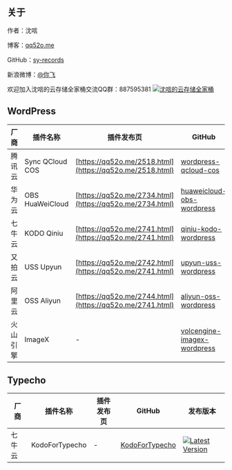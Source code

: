## 关于

作者：沈唁

博客：[qq52o.me](https://qq52o.me)

GitHub：[sy-records](https://github.com/sy-records)

新浪微博：[@你飞](https://weibo.com/i3l4521)

欢迎加入沈唁的云存储全家桶交流QQ群：887595381 [![沈唁的云存储全家桶](https://img.shields.io/badge/QQ%E7%BE%A4-887595381-orange)](https://go.qq52o.me/qm/ccs)

## WordPress

厂商 | 插件名称 | 插件发布页 | GitHub | 发布版本  
--- | --- | --- | --- | ---  
腾讯云 | Sync QCloud COS | [https://qq52o.me/2518.html](https://qq52o.me/2518.html) | [wordpress-qcloud-cos](https://github.com/sy-records/wordpress-qcloud-cos) | [![Latest Version](https://img.shields.io/github/release/sy-records/wordpress-qcloud-cos.svg)](https://github.com/sy-records/wordpress-qcloud-cos/releases/latest)  
华为云 | OBS HuaWeiCloud | [https://qq52o.me/2734.html](https://qq52o.me/2734.html) | [huaweicloud-obs-wordpress](https://github.com/sy-records/huaweicloud-obs-wordpress) | [![Latest Version](https://img.shields.io/github/release/sy-records/huaweicloud-obs-wordpress.svg)](https://github.com/sy-records/huaweicloud-obs-wordpress/releases/latest)  
七牛云 | KODO Qiniu | [https://qq52o.me/2741.html](https://qq52o.me/2741.html) | [qiniu-kodo-wordpress](https://github.com/sy-records/qiniu-kodo-wordpress) | [![Latest Version](https://img.shields.io/github/release/sy-records/qiniu-kodo-wordpress.svg)](https://github.com/sy-records/qiniu-kodo-wordpress/releases/latest)  
又拍云 | USS Upyun | [https://qq52o.me/2742.html](https://qq52o.me/2741.html) | [upyun-uss-wordpress](https://github.com/sy-records/upyun-uss-wordpress) | [![Latest Version](https://img.shields.io/github/release/sy-records/upyun-uss-wordpress.svg)](https://github.com/sy-records/upyun-uss-wordpress/releases/latest)  
阿里云 | OSS Aliyun | [https://qq52o.me/2744.html](https://qq52o.me/2741.html) | [aliyun-oss-wordpress](https://github.com/sy-records/aliyun-oss-wordpress) | [![Latest Version](https://img.shields.io/github/release/sy-records/aliyun-oss-wordpress.svg)](https://github.com/sy-records/aliyun-oss-wordpress/releases/latest)  
火山引擎 | ImageX | - | [volcengine-imagex-wordpress](https://github.com/sy-records/volcengine-imagex-wordpress) | [![Latest Version](https://img.shields.io/github/release/sy-records/volcengine-imagex-wordpress.svg)](https://github.com/sy-records/volcengine-imagex-wordpress/releases/latest)  

## Typecho

厂商 | 插件名称 | 插件发布页 | GitHub | 发布版本  
--- | --- | --- | --- | ---  
七牛云 | KodoForTypecho | - | [KodoForTypecho](https://github.com/sy-records/KodoForTypecho) | [![Latest Version](https://img.shields.io/github/release/sy-records/KodoForTypecho.svg)](https://github.com/sy-records/KodoForTypecho/releases/latest)  
